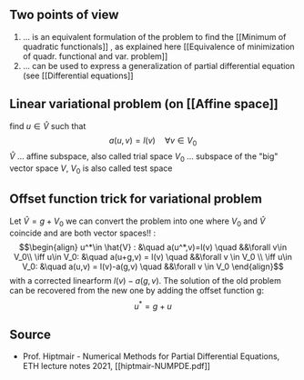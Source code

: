 
## Two points of view
1. ... is an equivalent formulation of the problem to find the [[Minimum of quadratic functionals]] , as explained here [[Equivalence of minimization of quadr. functional and var. problem]]
2. ... can be used to express a generalization of partial differential equation (see [[Differential equations]]


## Linear variational problem (on [[Affine space]]

find $u\in \hat{V}$ such that 
$$a(u,v)=l(v) \quad \forall v\in V_0$$
$\hat{V}$ ... affine subspace, also called trial space
$V_0$ ... subspace of the "big" vector space $V$, $V_0$ is also called test space



## Offset function trick for variational problem

Let $\hat{V}=g+V_0$ 
we can convert the problem into one where $V_0$ and $\hat{V}$ coincide and are both vector spaces!! :
$$\begin{align}
u^*\in \hat{V} : &\quad a(u^*,v)=l(v) \quad &&\forall v\in V_0\\
\iff u\in V_0: &\quad a(u+g,v) = l(v) \quad &&\forall v \in V_0 \\
\iff u\in V_0: &\quad a(u,v) = l(v)-a(g,v) \quad &&\forall v \in V_0 
\end{align}$$
with a corrected linearform $l(v) - a(g,v)$.
The solution of the old problem can be recovered from the new one by adding the offset function g:
$$u^* = g+u$$

## Source
- Prof. Hiptmair - Numerical Methods for Partial Differential Equations, ETH lecture notes 2021, [[hiptmair-NUMPDE.pdf]]
